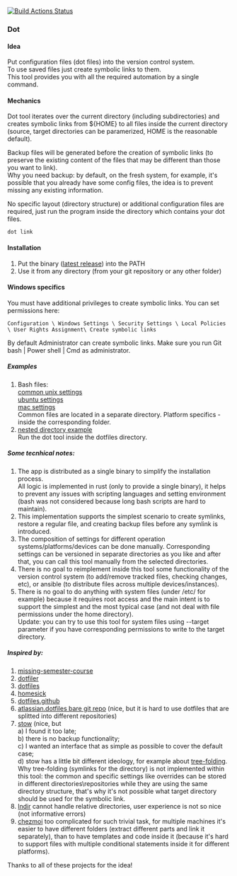 [![Build Actions Status](https://github.com/yantonov/dot/workflows/ci/badge.svg)](https://github.com/yantonov/dot/actions)

###  Dot

#### Idea
Put configuration files (dot files) into the version control system.  
To use saved files just create symbolic links to them.  
This tool provides you with all the required automation by a single command.  

#### Mechanics
Dot tool iterates over the current directory (including subdirectories) and creates symbolic links from ${HOME} to all files inside the current directory (source, target directories can be paramerized, HOME is the reasonable default).  

Backup files will be generated before the creation of symbolic links (to preserve the existing content of the files that may be different than those you want to link).  
Why you need backup: by default, on the fresh system, for example, it's possible that you already have some config files, the idea is to prevent missing any existing information.

No specific layout (directory structure) or additional configuration files are required, just run the program inside the directory which contains your dot files.  

```
dot link
```

#### Installation
1. Put the binary ([latest release](https://github.com/yantonov/dot/releases/latest)) into the PATH
2. Use it from any directory (from your git repository or any other folder)

#### Windows specifics
You must have additional privileges to create symbolic links.
You can set permissions here:
```
Configuration \ Windows Settings \ Security Settings \ Local Policies \ User Rights Assignment\ Create symbolic links
```
By default Administrator can create symbolic links.
Make sure you run Git bash | Power shell | Cmd as administrator.

##### Examples
1. Bash files:  
[common unix settings](https://github.com/yantonov/sh/tree/master/nix/dotfiles)  
[ubuntu settings](https://github.com/yantonov/sh/tree/master/ubuntu/dotfiles)  
[mac settings](https://github.com/yantonov/sh/tree/master/mac/dotfiles)  
Common files are located in a separate directory. Platform specifics - inside the corresponding folder.
2. [nested directory example](https://github.com/yantonov/lein-conf/tree/master/dotfiles)  
Run the dot tool inside the dotfiles directory.

##### Some tecnhical notes: 
1. The app is distributed as a single binary to simplify the installation process.  
All logic is implemented in rust (only to provide a single binary), it helps to prevent any issues with scripting languages and setting environment (bash was not considered because long bash scripts are hard to maintain).
2. This implementation supports the simplest scenario to create symlinks, restore a regular file, and creating backup files before any symlink is introduced.
3. The composition of settings for different operation systems/platforms/devices can be done manually.
Corresponding settings can be versioned in separate directories as you like and after that, you can call this tool manually from the selected directories.
4. There is no goal to reimplement inside this tool some functionality of the version control system (to add/remove tracked files, checking changes, etc), or ansible (to distribute files across multiple devices/instances).
5. There is no goal to do anything with system files (under /etc/ for example) because it requires root access and the main intent is to support the simplest and the most typical case (and not deal with file permissions under the home directory).  
Update: you can try to use this tool for system files using --target parameter if you have corresponding permissions to write to the target directory.

##### Inspired by:
1. [missing-semester-course](https://github.com/missing-semester/missing-semester/blob/master/_2019/dotfiles.md)
2. [dotfiler](https://github.com/svetlyak40wt/dotfiler)
3. [dotfiles](https://github.com/holman/dotfiles)
4. [homesick](https://github.com/technicalpickles/homesick)
5. [dotfiles.github](https://dotfiles.github.io/)
6. [atlassian.dotfiles bare git repo](https://www.atlassian.com/git/tutorials/dotfiles) (nice, but it is hard to use dotfiles that are splitted into different repositories)
7. [stow](https://www.gnu.org/software/stow/) (nice, but  
a) I found it too late;  
b) there is no backup functionality;  
c) I wanted an interface that as simple as possible to cover the default case;  
d) stow has a little bit different ideology, for example about [tree-folding](https://www.gnu.org/software/stow/manual/stow.html#Tree-folding).  
Why tree-folding (symlinks for the directory) is not implemented within this tool: the common and specific settings like overrides can be stored in different directories\repositories while they are using the same directory structure, that's why it's not possible what target directory should be used for the symbolic link.
8. [lndir](https://linux.die.net/man/1/lndir) cannot handle relative directories, user experience is not so nice (not informative errors)  
9. [chezmoi](https://github.com/twpayne/chezmoi) too complicated for such trivial task, for multiple machines it's easier to have different folders (extract different parts and link it separately), than to have templates and code inside it (because it's hard to support files with multiple conditional statements inside it for different platforms).  

Thanks to all of these projects for the idea!
